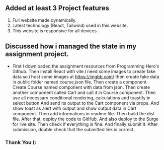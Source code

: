 ## Added at least 3 Project features
1. Full website made dynamically.
2. Latest technology (React, Tailwind) used in this website.
3. This website is responsive for all devices.


## Discussed how i managed the state in my assignment project.
- First I downloaded the assignment resources from Programming Hero's Github. Then install React with vite.I need some images to create fake data so i host some images at https://imgbb.com/ then create fake data in public folder named course.json file. Then create a component. Create Course named component with data from json. Then create another component called Cart and call it in Course component. Then use all necessary conditional rendering, calculations and toastify in select button.And send its output to the Cart component via props. And show toast as alert with output and show output data in Cart component. Then add informations in readme file. Then build the dist file. After that, deploy the code to GitHub. And also deploy to the Surge for live site. Then check if everything is fine. And finally submit it. After submission, double check that the submitted link is correct.
### Thank You (: